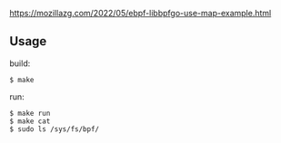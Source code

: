 
https://mozillazg.com/2022/05/ebpf-libbpfgo-use-map-example.html

## Usage

build:

```
$ make
```

run:

```
$ make run
$ make cat
$ sudo ls /sys/fs/bpf/
```

